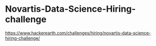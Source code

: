 # Novartis-Data-Science-Hiring-challenge
https://www.hackerearth.com/challenges/hiring/novartis-data-science-hiring-challenge/
